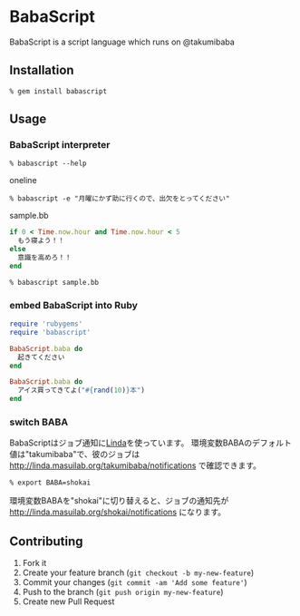 BabaScript
==========
BabaScript is a script language which runs on @takumibaba


Installation
------------

    % gem install babascript


Usage
-----

### BabaScript interpreter

    % babascript --help

oneline

    % babascript -e "月曜にかず助に行くので、出欠をとってください"


sample.bb
```ruby
if 0 < Time.now.hour and Time.now.hour < 5
  もう寝よう！！
else
  意識を高めろ！！
end
```

    % babascript sample.bb


### embed BabaScript into Ruby

```ruby
require 'rubygems'
require 'babascript'

BabaScript.baba do
  起きてください
end
```

```ruby
BabaScript.baba do
  アイス買ってきてよ("#{rand(10)}本")
end
```

### switch BABA
BabaScriptはジョブ通知に[Linda](https://gihtub.com/shokai/linda-base)を使っています。
環境変数BABAのデフォルト値は"takumibaba"で、彼のジョブは http://linda.masuilab.org/takumibaba/notifications で確認できます。

    % export BABA=shokai

環境変数BABAを"shokai"に切り替えると、ジョブの通知先が http://linda.masuilab.org/shokai/notifications になります。


Contributing
------------
1. Fork it
2. Create your feature branch (`git checkout -b my-new-feature`)
3. Commit your changes (`git commit -am 'Add some feature'`)
4. Push to the branch (`git push origin my-new-feature`)
5. Create new Pull Request
